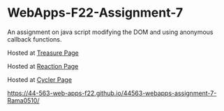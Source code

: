 # WebApps-F22-Assignment-7
An assignment on java script modifying the DOM and using anonymous callback functions.

Hosted at [Treasure Page](https://44-563-web-apps-f22.github.io/44563-webapps-assignment-7-Rama0510/treasure.html)

Hosted at [Reaction Page](https://44-563-web-apps-f22.github.io/44563-webapps-assignment-7-Rama0510/reaction.html)

Hosted at [Cycler Page](https://44-563-web-apps-f22.github.io/44563-webapps-assignment-7-Rama0510/cycler.html)

 https://44-563-web-apps-f22.github.io/44563-webapps-assignment-7-Rama0510/